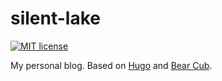 # silent-lake

[![MIT license](https://img.shields.io/github/license/clente/hugo-bearcub)](https://github.com/clente/hugo-bearcub/blob/main/LICENSE)

My personal blog. Based on [Hugo](https://gohugo.io/) and [Bear Cub](https://github.com/clente/hugo-bearcub).
